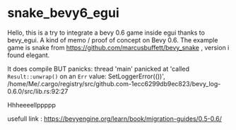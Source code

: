 # snake_bevy6_egui

Hello, this is a try to integrate a bevy 0.6 game inside egui thanks to bevy_egui. A kind of memo / proof of concept on Bevy 0.6.
The example game is snake from https://github.com/marcusbuffett/bevy_snake , version i found elegant.

It does compile BUT panicks:
thread 'main' panicked at 'called `Result::unwrap()` on an `Err` value: SetLoggerError(())', /home/Me/.cargo/registry/src/github.com-1ecc6299db9ec823/bevy_log-0.6.0/src/lib.rs:92:27

Hhheeeellppppp



usefull link :  https://bevyengine.org/learn/book/migration-guides/0.5-0.6/
